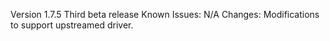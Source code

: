 Version 1.7.5
Third beta release
Known Issues: N/A
Changes: Modifications to support upstreamed driver.